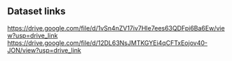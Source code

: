 ## Dataset links
https://drive.google.com/file/d/1vSn4nZV17iv7HIe7ees63QDFpi6Ba6Ew/view?usp=drive_link
https://drive.google.com/file/d/12DL63NsJMTKGYEi4qCFTxEojov40-JON/view?usp=drive_link
